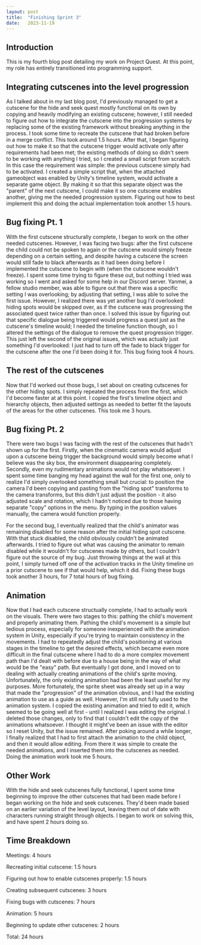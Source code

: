 ```yaml
---
layout: post
title:  "Finishing Sprint 3"
date:   2023-11-19
---
```

## Introduction

This is my fourth blog post detailing my work on Project Quest. At this point, my role has entirely transitioned into programming support. 

## Integrating cutscenes into the level progression

As I talked about in my last blog post, I'd previously managed to get a cutscene for the hide and seek quest mostly functional on its own by copying and heavily modifying an existing cutscene; however, I still needed to figure out how to integrate the cutscene into the progression systems by replacing some of the existing framework without breaking anything in the process. I took some time to recreate the cutscene that had broken before in a merge conflict. This took around 1.5 hours. After that, I began figuring out how to make it so that the cutscene trigger would activate only after requirements had been met; the existing methods of doing so didn't seem to be working with anything I tried, so I created a small script from scratch. In this case the requirement was simple: the previous cutscene simply had to be activated. I created a simple script that, when the attached gameobject was enabled by Unity's timeline system, would activate a separate game object. By making it so that this separate object was the "parent" of the next cutscene, I could make it so one cutscene enables another, giving me the needed progression system. Figuring out how to best implement this and doing the actual implementation took another 1.5 hours. 

## Bug fixing Pt. 1

With the first cutscene structurally complete, I began to work on the other needed cutscenes. However, I was facing two bugs: after the first cutscene the child could not be spoken to again or the cutscene would simply freeze depending on a certain setting, and despite having a cutscene the screen would still fade to black afterwards as it had been doing before I implemented the cutscene to begin with (when the cutscene wouldn't freeze). I spent some time trying to figure these out, but nothing I tried was working so I went and asked for some help in our Discord server. Yanmei, a fellow studio member, was able to figure out that there was a specific setting I was overlooking; by adjusting that setting, I was able to solve the first issue. However, I realized there was yet another bug I'd overlooked: hiding spots would be skipped over, as if the cutscene was progressing the associated quest twice rather than once. I solved this issue by figuring out that specific dialogue being triggered would progress a quest just as the cutscene's timeline would; I needed the timeline function though, so I altered the settings of the dialogue to remove the quest progression trigger. This just left the second of the original issues, which was actually just something I'd overlooked: I just had to turn off the fade to black trigger for the cutscene after the one I'd been doing it for. This bug fixing took 4 hours. 

## The rest of the cutscenes

Now that I'd worked out those bugs, I set about on creating cutscenes for the other hiding spots. I simply repeated the process from the first, which I'd become faster at at this point. I copied the first's timeline object and hierarchy objects, then adjusted settings as needed to better fit the layouts of the areas for the other cutscenes. This took me 3 hours. 

## Bug fixing Pt. 2

There were two bugs I was facing with the rest of the cutscenes that hadn't shown up for the first. Firstly, when the cinematic camera would adjust upon a cutscene being trigger the background would simply become what I believe was the sky box, the environment disappearing completely. Secondly, even my rudimentary animations would not play whatsoever. I spent some time banging my head against the wall for the first one, only to realize I'd simply overlooked something small but crucial: to position the camera I'd been copying and pasting from the "hiding spot" transforms to the camera transforms, but this didn't just adjust the position - it also adjusted scale and rotation, which I hadn't noticed due to those having separate "copy" options in the menu. By typing in the position values manually, the camera would function properly.

For the second bug, I eventually realized that the child's animator was remaining disabled for some reason after the initial hiding spot cutscene. With that stuck disabled, the child obviously couldn't be animated afterwards. I tried to figure out what was causing the animator to remain disabled while it wouldn't for cutscenes made by others, but I couldn't figure out the source of my bug. Just throwing things at the wall at this point, I simply turned off one of the activation tracks in the Unity timeline on a prior cutscene to see if that would help, which it did. Fixing these bugs took another 3 hours, for 7 total hours of bug fixing. 

## Animation

Now that I had each cutscene structually complete, I had to actually work on the visuals. There were two stages to this: pathing the child's movement and properly animating them. Pathing the child's movement is a simple but tedious process, especially for someone inexperienced with the animation system in Unity, especially if you're trying to maintain consistency in the movements. I had to repeatedly adjust the child's positioning at various stages in the timeline to get the desired effects, which became even more difficult in the final cutscene where I had to do a more complex movement path than I'd dealt with before due to a house being in the way of what would be the "easy" path. But eventually I got done, and I moved on to dealing with actually creating animations of the child's sprite moving. Unfortunately, the only existing animation had been the least useful for my purposes. More fortunately, the sprite sheet was already set up in a way that made the "progression" of the animation obvious, and I had the existing animation to use as a guide as well. However, I'm still not fully used to the animation system. I copied the existing animation and tried to edit it, which seemed to be going well at first - until I realized I was editing the original. I deleted those changes, only to find that I couldn't edit the copy of the animations whatsoever. I thought it might've been an issue with the editor so I reset Unity, but the issue remained. After poking around a while longer, I finally realized that I had to first attach the animation to the child object, and then it would allow editing. From there it was simple to create the needed animations, and I inserted them into the cutscenes as needed. Doing the animation work took me 5 hours. 

## Other Work

With the hide and seek cutscenes fully functional, I spent some time beginning to improve the other cutscenes that had been made before I began working on the hide and seek cutscenes. They'd been made based on an earlier variation of the level layout, leaving them out of date with characters running straight through objects. I began to work on solving this, and have spent 2 hours doing so. 

## Time Breakdown
Meetings: 4 hours

Recreating initial cutscene: 1.5 hours

Figuring out how to enable cutscenes properly: 1.5 hours

Creating subsequent cutscenes: 3 hours

Fixing bugs with cutscenes: 7 hours

Animation: 5 hours

Beginning to update other cutscenes: 2 hours

Total: 24 hours

